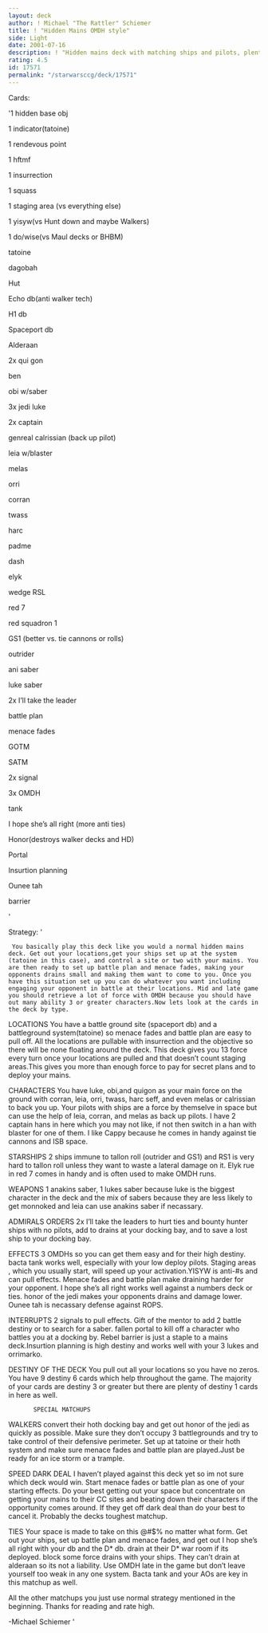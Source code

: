 ```yaml
---
layout: deck
author: ! Michael "The Rattler" Schiemer
title: ! "Hidden Mains OMDH style"
side: Light
date: 2001-07-16
description: ! "Hidden mains deck with matching ships and pilots, plenty of mains, and very few weaknesses to anything out there right now. Retrieves a @#$% load with OMDH."
rating: 4.5
id: 17571
permalink: "/starwarsccg/deck/17571"
---
```

Cards: 

'1 hidden base obj

1 indicator(tatoine)

1 rendevous point

1 hftmf

1 insurrection

1 squass

1 staging area (vs everything else)

1 yisyw(vs Hunt down and maybe Walkers)

1 do/wise(vs Maul decks or BHBM)


tatoine

dagobah

Hut

Echo db(anti walker tech)

H1 db

Spaceport db

Alderaan


2x qui gon

ben

obi w/saber

3x jedi luke

2x captain

genreal calrissian (back up pilot)

leia w/blaster

melas

orri

corran

twass

harc

padme

dash

elyk

wedge RSL


red 7

red squadron 1

GS1 (better vs. tie cannons or rolls)

outrider


ani saber

luke saber


2x I&#8217;ll take the leader


battle plan

menace fades

GOTM

SATM

2x signal

3x OMDH

tank

I hope she&#8217;s all right (more anti ties)

Honor(destroys walker decks and HD)

Portal

Insurtion planning

Ounee tah

barrier

'

Strategy: '

     You basically play this deck like you would a normal hidden mains deck. Get out your locations,get your ships set up at the system (tatoine in this case), and control a site or two with your mains. You are then ready to set up battle plan and menace fades, making your opponents drains small and making them want to come to you. Once you have this situation set up you can do whatever you want including engaging your opponent in battle at their locations. Mid and late game you should retrieve a lot of force with OMDH because you should have out many ability 3 or greater characters.Now lets look at the cards in the deck by type.


LOCATIONS You have a battle ground site (spaceport db) and a battleground system(tatoine) so menace fades and battle plan are easy to pull off. All the locations are pullable with insurrection and the objective so there will be none floating around the deck. This deck gives you 13  force every turn once your locations are pulled and that doesn’t count staging areas.This gives you more than enough force to pay for secret plans and to deploy your mains.


CHARACTERS You have luke, obi,and quigon as your main force on the ground with corran, leia, orri, twass, harc seff, and even melas or calrissian to back you up. Your pilots with ships are a force by themselve in space but can use the help of leia, corran, and melas as back up pilots. I have 2 captain hans in here which you may not like, if not then switch in a han with blaster for one of them. I like Cappy because he comes in handy against tie cannons and ISB space.


STARSHIPS 2 ships immune to tallon roll (outrider and GS1) and RS1 is very hard to tallon roll unless they want to waste a lateral damage on it. Elyk rue in red 7 comes in handy and is often used to make OMDH runs. 


WEAPONS 1 anakins saber, 1 lukes saber because luke is the biggest character in the deck and the mix of sabers because they are less likely to get monnoked and leia can use anakins saber if necassary.


ADMIRALS ORDERS 2x I’ll take the leaders to hurt ties and bounty hunter ships with no pilots, add to drains at your docking bay, and to save a lost ship to your docking bay.


EFFECTS 3 OMDHs so you can get them easy and for their high destiny. bacta tank works well, especially with your low deploy pilots. Staging areas , which you usually start, will speed up your activation.YISYW is anti-#s and can pull effects. Menace fades and battle plan make draining harder for your opponent. I hope she’s all right works well against a numbers deck or ties. honor of the jedi makes your opponents drains and damage lower. Ounee tah is necassary defense against ROPS.


INTERRUPTS 2 signals to pull effects. Gift of the mentor to add 2 battle destiny or to search for a saber. fallen portal to kill off a character who battles you at a docking by. Rebel barrier is just a staple to a mains deck.Insurtion planning is high destiny and works well with your 3 lukes and orrimarko.


DESTINY OF THE DECK You pull out all your locations so you have no zeros. You have 9  destiny 6 cards which help throughout the game. The majority of your cards are destiny 3 or greater but there are plenty of destiny 1 cards in here as well. 


           SPECIAL MATCHUPS


WALKERS convert their hoth docking bay and get out honor of the jedi as quickly as possible. Make sure they don’t occupy 3 battlegrounds and try to take control of their defensive perimeter. Set up at tatoine or their hoth system and make sure menace fades and battle plan are played.Just be ready for an ice storm or a trample.


SPEED DARK DEAL I haven’t played against this deck yet so im not sure which deck would win. Start menace fades or battle plan as one of your starting effects. Do your best getting out your space but concentrate on getting your mains to their CC sites and beating down their characters if the opportunity comes around. If they get off dark deal than do your best to cancel it. Probably the decks toughest matchup.


TIES Your space is made to take on this @#$% no matter what form. Get out your ships, set up battle plan and menace fades, and get out I hop she’s all right with your db and the D* db. drain at their D* war room if its deployed. block some force drains with your ships. They can’t drain at alderaan so its not a liability. Use OMDH late in the game but don’t leave yourself too weak in any one system. Bacta tank and your AOs are key in this matchup as well.


All the other matchups you just use normal strategy mentioned in the beginning. Thanks for reading and rate high.


-Michael Schiemer '
